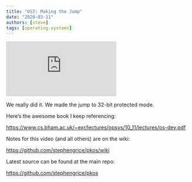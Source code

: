 ```yaml
---
title: "OS7: Making the Jump"
date: "2020-03-11"
authors: [steve]
tags: [operating-systems]
---
```


<iframe className="youtube-video-player" src="https://www.youtube.com/embed/IU9zXYdYV9I" title="YouTube video player" frameBorder="0" allow="accelerometer; autoplay; clipboard-write; encrypted-media; gyroscope; picture-in-picture" allowFullScreen></iframe>

We really did it. We made the jump to 32-bit protected mode.

<!--truncate-->

Here’s the awesome book I keep referencing:

<https://www.cs.bham.ac.uk/~exr/lectures/opsys/10_11/lectures/os-dev.pdf>

Notes for this video (and all others) are on the wiki:

<https://github.com/stephengrice/pkos/wiki>

Latest source can be found at the main repo:

<https://github.com/stephengrice/pkos>
